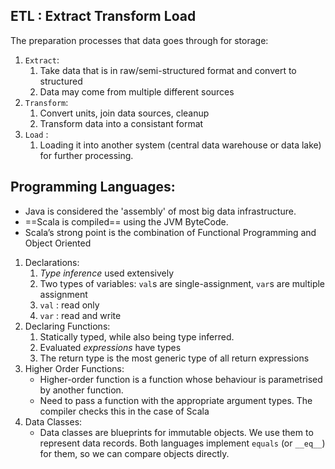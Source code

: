 
## ETL : Extract Transform Load

The preparation processes that data goes through for storage:
1. `Extract`: 
	1. Take data that is in raw/semi-structured format and convert to structured
	2. Data may come from multiple different sources
2. `Transform`: 
	1. Convert units, join data sources, cleanup
	2. Transform data into a consistant format
3. `Load` : 
	1. Loading it into another system (central data warehouse or data lake) for further processing.


## Programming Languages:
- Java is considered the 'assembly' of most big data infrastructure. 
- ==Scala is compiled== using the JVM ByteCode. 
- Scala’s strong point is the combination of Functional Programming and Object Oriented

1. Declarations:
	1. _Type inference_ used extensively
	2. Two types of variables: `val`s are single-assignment, `var`s are multiple assignment
	3. `val` : read only
	4. `var` : read and write
2. Declaring Functions:
	1. Statically typed, while also being type inferred. 
	2. Evaluated _expressions_ have types
	3. The return type is the most generic type of all return expressions
3. Higher Order Functions:
	- Higher-order function is a function whose behaviour is parametrised by another function.
	- Need to pass a function with the appropriate argument types. The compiler checks this in the case of Scala
4. Data Classes:
	- Data classes are blueprints for immutable objects. We use them to represent data records. Both languages implement `equals` (or `__eq__`) for them, so we can compare objects directly.